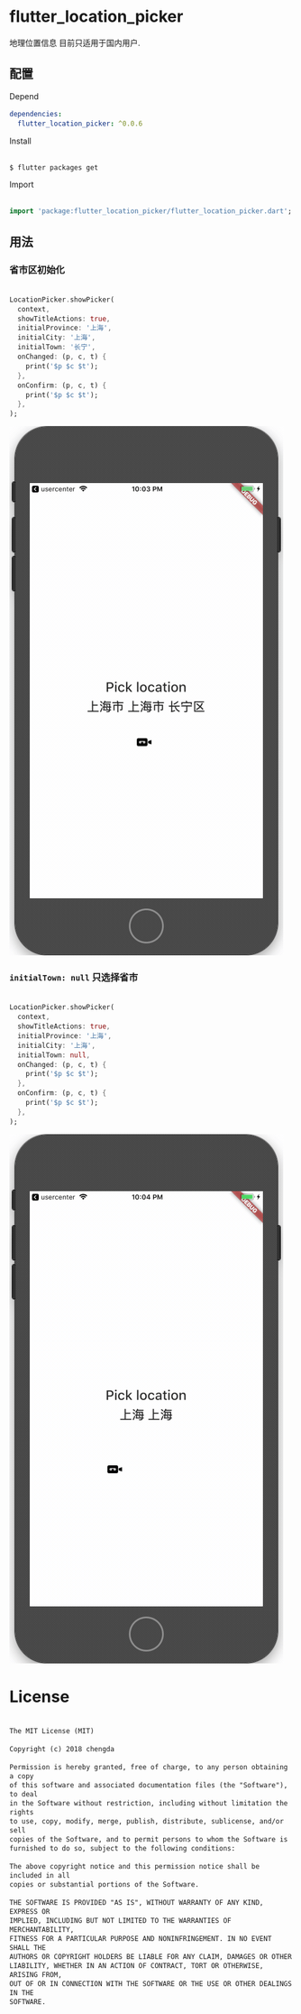 # flutter_location_picker

地理位置信息 目前只适用于国内用户.


## 配置

Depend

```yaml
dependencies:
  flutter_location_picker: ^0.0.6
```

Install

```shell

$ flutter packages get

```

Import

```dart

import 'package:flutter_location_picker/flutter_location_picker.dart';

```

## 用法


### 省市区初始化

```dart

LocationPicker.showPicker(
  context,
  showTitleActions: true,
  initialProvince: '上海',
  initialCity: '上海',
  initialTown: '长宁',
  onChanged: (p, c, t) {
    print('$p $c $t');
  },
  onConfirm: (p, c, t) {
    print('$p $c $t');
  },
);

```

![Example sources](./example/locations.gif)


### `initialTown: null` 只选择省市

```dart

LocationPicker.showPicker(
  context,
  showTitleActions: true,
  initialProvince: '上海',
  initialCity: '上海',
  initialTown: null,
  onChanged: (p, c, t) {
    print('$p $c $t');
  },
  onConfirm: (p, c, t) {
    print('$p $c $t');
  },
);


```

![Example sources](./example/locations-without-town.gif)


# License

```

The MIT License (MIT)

Copyright (c) 2018 chengda

Permission is hereby granted, free of charge, to any person obtaining a copy
of this software and associated documentation files (the "Software"), to deal
in the Software without restriction, including without limitation the rights
to use, copy, modify, merge, publish, distribute, sublicense, and/or sell
copies of the Software, and to permit persons to whom the Software is
furnished to do so, subject to the following conditions:

The above copyright notice and this permission notice shall be included in all
copies or substantial portions of the Software.

THE SOFTWARE IS PROVIDED "AS IS", WITHOUT WARRANTY OF ANY KIND, EXPRESS OR
IMPLIED, INCLUDING BUT NOT LIMITED TO THE WARRANTIES OF MERCHANTABILITY,
FITNESS FOR A PARTICULAR PURPOSE AND NONINFRINGEMENT. IN NO EVENT SHALL THE
AUTHORS OR COPYRIGHT HOLDERS BE LIABLE FOR ANY CLAIM, DAMAGES OR OTHER
LIABILITY, WHETHER IN AN ACTION OF CONTRACT, TORT OR OTHERWISE, ARISING FROM,
OUT OF OR IN CONNECTION WITH THE SOFTWARE OR THE USE OR OTHER DEALINGS IN THE
SOFTWARE.

```

